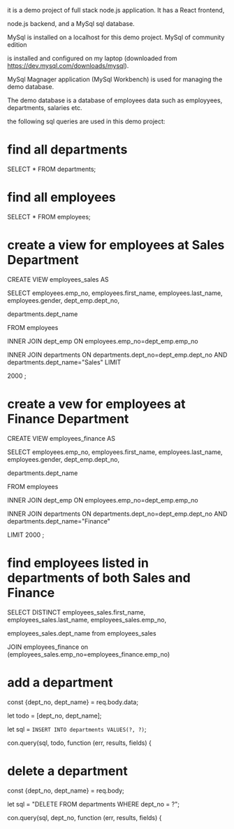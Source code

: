 it is a demo project of full stack node.js application. It has a React frontend, 

node.js backend, and a MySql sql database.

MySql is installed on a localhost for this demo project. MySql of community edition 

is installed and configured on my laptop (downloaded from https://dev.mysql.com/downloads/mysql).

MySql Magnager application (MySql Workbench) is used for managing the demo database.

The demo database is a database of employees data such as employyees, departments, salaries etc.

the following sql queries are used in this demo project:

# find all departments

SELECT * FROM departments;

# find all employees

SELECT * FROM employees;

# create a view for employees at Sales Department 

CREATE VIEW employees_sales AS

SELECT employees.emp_no, employees.first_name, employees.last_name, employees.gender, dept_emp.dept_no, 

departments.dept_name

FROM employees

INNER JOIN dept_emp ON  employees.emp_no=dept_emp.emp_no

INNER JOIN departments ON departments.dept_no=dept_emp.dept_no AND departments.dept_name="Sales" LIMIT 

2000 ;

# create  a vew for employees at Finance Department 

CREATE VIEW employees_finance AS

SELECT employees.emp_no, employees.first_name, employees.last_name, employees.gender, dept_emp.dept_no, 

departments.dept_name

FROM employees

INNER JOIN dept_emp ON  employees.emp_no=dept_emp.emp_no

INNER JOIN departments ON departments.dept_no=dept_emp.dept_no AND departments.dept_name="Finance" 

LIMIT 2000 ;

# find employees listed in departments of both Sales and Finance

SELECT DISTINCT employees_sales.first_name, employees_sales.last_name, employees_sales.emp_no, 

employees_sales.dept_name from employees_sales

JOIN employees_finance  on (employees_sales.emp_no=employees_finance.emp_no)

# add a department

const {dept_no, dept_name} = req.body.data;

let todo = [dept_no, dept_name];

let sql = `INSERT INTO departments VALUES(?, ?)`;

con.query(sql, todo, function (err, results, fields) {


# delete a department

const {dept_no, dept_name} = req.body;

let sql = "DELETE FROM departments WHERE dept_no = ?";

con.query(sql, dept_no, function (err, results, fields) {


